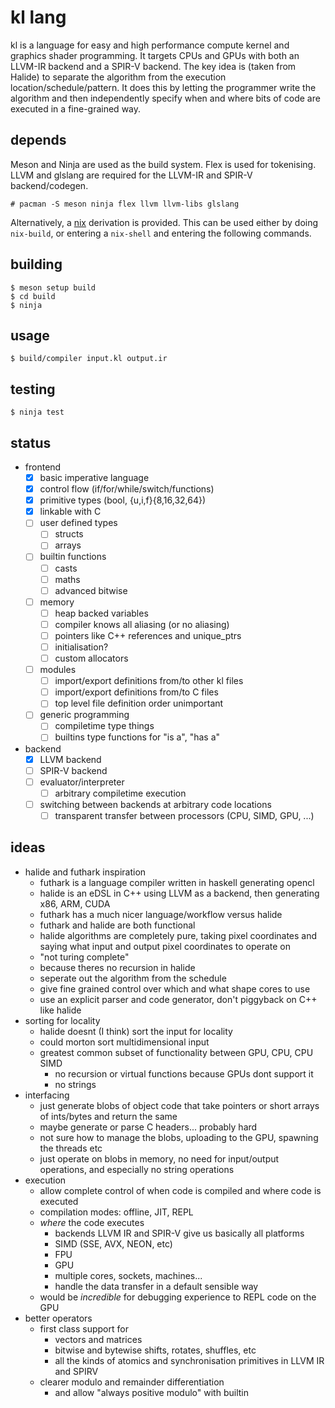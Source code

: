# kl lang
kl is a language for easy and high performance compute kernel and graphics shader programming. It targets CPUs and GPUs with both an LLVM-IR backend and a SPIR-V backend. The key idea is (taken from Halide) to separate the algorithm from the execution location/schedule/pattern. It does this by letting the programmer write the algorithm and then independently specify when and where bits of code are executed in a fine-grained way.

## depends
Meson and Ninja are used as the build system. Flex is used for tokenising. LLVM and glslang are required for the LLVM-IR and SPIR-V backend/codegen.

```# pacman -S meson ninja flex llvm llvm-libs glslang```

Alternatively, a [nix](https://nixos.org/nix/) derivation is provided. This can be used either by doing `nix-build`, or entering a `nix-shell` and entering the following commands.

## building
```
$ meson setup build
$ cd build
$ ninja
```

## usage
```
$ build/compiler input.kl output.ir
```

## testing
```
$ ninja test
```

## status
- frontend
  - [x] basic imperative language
  - [x] control flow (if/for/while/switch/functions)
  - [x] primitive types (bool, {u,i,f}{8,16,32,64})
  - [x] linkable with C
  - [ ] user defined types
    - [ ] structs
    - [ ] arrays
  - [ ] builtin functions
    - [ ] casts
    - [ ] maths
    - [ ] advanced bitwise
  - [ ] memory
    - [ ] heap backed variables
    - [ ] compiler knows all aliasing (or no aliasing)
    - [ ] pointers like C++ references and unique_ptrs
    - [ ] initialisation?
    - [ ] custom allocators
  - [ ] modules
    - [ ] import/export definitions from/to other kl files
    - [ ] import/export definitions from/to C files
    - [ ] top level file definition order unimportant
  - [ ] generic programming
    - [ ] compiletime type things
    - [ ] builtins type functions for "is a", "has a"
- backend
  - [x] LLVM backend
  - [ ] SPIR-V backend
  - [ ] evaluator/interpreter
    - [ ] arbitrary compiletime execution
  - [ ] switching between backends at arbitrary code locations
    - [ ] transparent transfer between processors (CPU, SIMD, GPU, ...)

## ideas
- halide and futhark inspiration
  - futhark is a language compiler written in haskell generating opencl
  - halide is an eDSL in C++ using LLVM as a backend, then generating x86, ARM, CUDA
  - futhark has a much nicer language/workflow versus halide
  - futhark and halide are both functional
  - halide algorithms are completely pure, taking pixel coordinates and saying what input and output pixel coordinates to operate on
  - "not turing complete"
  - because theres no recursion in halide
  - seperate out the algorithm from the schedule
  - give fine grained control over which and what shape cores to use
  - use an explicit parser and code generator, don't piggyback on C++ like halide
- sorting for locality 
  - halide doesnt (I think) sort the input for locality
  - could morton sort multidimensional input
  - greatest common subset of functionality between GPU, CPU, CPU SIMD
    - no recursion or virtual functions because GPUs dont support it
    - no strings
- interfacing
  - just generate blobs of object code that take pointers or short arrays of ints/bytes and return the same
  - maybe generate or parse C headers... probably hard
  - not sure how to manage the blobs, uploading to the GPU, spawning the threads etc
  - just operate on blobs in memory, no need for input/output operations, and especially no string operations
- execution
  - allow complete control of when code is compiled and where code is executed 
  - compilation modes: offline, JIT, REPL
  - _where_ the code executes
    - backends LLVM IR and SPIR-V give us basically all platforms
    - SIMD (SSE, AVX, NEON, etc)
    - FPU
    - GPU
    - multiple cores, sockets, machines...
    - handle the data transfer in a default sensible way
  - would be _incredible_ for debugging experience to REPL code on the GPU
- better operators
  - first class support for
    - vectors and matrices
    - bitwise and bytewise shifts, rotates, shuffles, etc
    - all the kinds of atomics and synchronisation primitives in LLVM IR and SPIRV
  - clearer modulo and remainder differentiation
    - and allow "always positive modulo" with builtin
